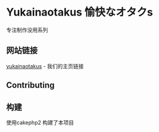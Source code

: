 # Yukainaotakus 愉快なオタクs

专注制作没用系列



## 网站链接

[yukainaotakus](https://yukainaotakus.dooun.net) - 我们的主页链接



## Contributing

## 构建
使用cakephp2 构建了本项目

